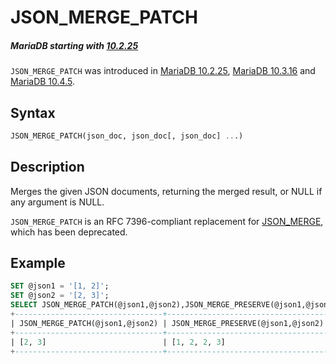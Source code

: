 # JSON_MERGE_PATCH

##### MariaDB starting with [10.2.25](/kb/en/mariadb-10225-release-notes/)

`JSON_MERGE_PATCH` was introduced in [MariaDB 10.2.25](/kb/en/mariadb-10225-release-notes/), [MariaDB 10.3.16](/kb/en/mariadb-10316-release-notes/) and [MariaDB 10.4.5](/kb/en/mariadb-1045-release-notes/).

## Syntax

```sql
JSON_MERGE_PATCH(json_doc, json_doc[, json_doc] ...)
```

## Description

Merges the given JSON documents, returning the merged result, or NULL if any argument is NULL.

`JSON_MERGE_PATCH` is an RFC 7396-compliant replacement for [JSON_MERGE](/built-in-functions/special-functions/json-functions/json_merge/), which has been deprecated.

## Example

```sql
SET @json1 = '[1, 2]';
SET @json2 = '[2, 3]';
SELECT JSON_MERGE_PATCH(@json1,@json2),JSON_MERGE_PRESERVE(@json1,@json2);
+---------------------------------+------------------------------------+
| JSON_MERGE_PATCH(@json1,@json2) | JSON_MERGE_PRESERVE(@json1,@json2) |
+---------------------------------+------------------------------------+
| [2, 3]                          | [1, 2, 2, 3]                       |
+---------------------------------+------------------------------------+
```